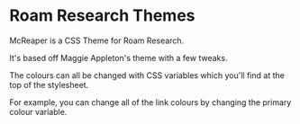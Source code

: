 # Roam Research Themes
McReaper is a CSS Theme for Roam Research. 

It's based off Maggie Appleton's theme with a few tweaks.

The colours can all be changed with CSS variables which you'll find at the top of the stylesheet. 

For example, you can change all of the link colours by changing the primary colour variable.

